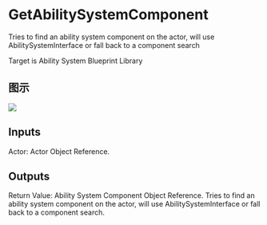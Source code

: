 # GetAbilitySystemComponent

Tries to find an ability system component on the actor, will use AbilitySystemInterface or fall back to a component search

Target is Ability System Blueprint Library

## 图示

![]($-20221218-17320235.png)

## Inputs

Actor: Actor Object Reference.  

## Outputs

Return Value: Ability System Component Object Reference. Tries to find an ability system component on the actor, will use AbilitySystemInterface or fall back to a component search.

